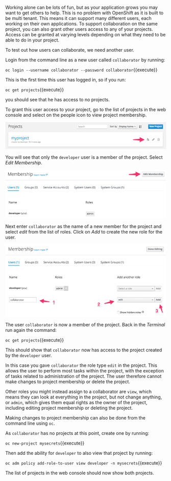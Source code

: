 Working alone can be lots of fun, but as your application grows you may want to get others to help. This is no problem with OpenShift as it is built to be multi tenant. This means it can support many different users, each working on their own applications. To support collaboration on the same project, you can also grant other users access to any of your projects. Access can be granted at varying levels depending on what they need to be able to do in your project.

To test out how users can collaborate, we need another user.

Login from the command line as a new user called ``collaborator`` by running:

``oc login --username collaborator --password collaborator``{{execute}}

This is the first time this user has logged in, so if you run:

``oc get projects``{{execute}}

you should see that he has access to no projects.

To grant this user access to your project, go to the list of projects in the web console and select on the people icon to view project membership.

![View Project Membership](../../assets/intro-openshift/cluster-access/03-view-project-membership.png)

You will see that only the ``developer`` user is a member of the project. Select _Edit Membership_.

![Edit Project Membership](../../assets/intro-openshift/cluster-access/03-edit-project-membership.png)

Next enter ``collaborator`` as the name of a new member for the project and select _edit_ from the list of roles. Click on _Add_ to create the new role for the user.

![Add Member to Project](../../assets/intro-openshift/cluster-access/03-add-member-to-project.png)

The user ``collaborator`` is now a member of the project. Back in the _Terminal_ run again the command:

``oc get projects``{{execute}}

This should show that ``collaborator`` now has access to the project created by the ``developer`` user.

In this case you gave ``collaborator`` the role type ``edit`` in the project. This allows the user to perform most tasks within the project, with the exception of tasks related to administration of the project. The user therefore cannot make changes to project membership or delete the project.

Other roles you might instead assign to a collaborator are ``view``, which means they can look at everything in the project, but not change anything, or ``admin``, which gives them equal rights as the owner of the project, including editing project membership or deleting the project.

Making changes to project membership can also be done from the command line using ``oc``.

As ``collaborator`` has no projects at this point, create one by running:

``oc new-project mysecrets``{{execute}}

Then add the ability for ``developer`` to also view that project by running:

``oc adm policy add-role-to-user view developer -n mysecrets``{{execute}}

The list of projects in the web console should now show both projects.
